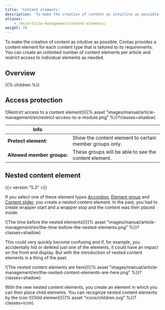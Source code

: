 ```yaml
---
title: 'Content elements'
description: 'To make the creation of content as intuitive as possible, Contao provides a content element for each content type that is tailored to its requirements.'
aliases:
    - /en/article-management/content-elements/
weight: 20
---
```



To make the creation of content as intuitive as possible, Contao provides a content element for each content type 
that is tailored to its requirements. You can create an unlimited number of content elements per article and restrict 
access to individual elements as needed.

## Overview

{{% children %}}


## Access protection

![Restrict access to a content element]({{% asset "images/manual/article-management/en/restrict-access-to-a-module.png" %}}?classes=shadow)

| Info                                   |                                                            |
|----------------------------------------|------------------------------------------------------------|
| **Protect element:**                   | Show the content element to certain member groups only.    |
| **Allowed&nbsp;member&nbsp;groups:**   | These groups will be able to see the content element.      |


## Nested content element

{{< version "5.3" >}}

If you select one of these element types [Accordion](/en/article-management/content-elements/miscellaneous/#accordion),
[Element group](/en/article-management/content-elements/miscellaneous/#element-group) and
[Content slider](/en/article-management/content-elements/miscellaneous/#content-slider), you create a nested content element. 
In the past, you had to create wrapper start and a wrapper stop and the content was then placed inside.

![The time before the nested elements]({{% asset "images/manual/article-management/en/the-time-before-the-nested-elements.png" %}}?classes=shadow)

This could very quickly become confusing and if, for example, you accidentally hid or deleted just one of the elements,
it could have an impact on the front end display. But with the introduction of nested content elements is a thing of
the past.

![The nested content elements are here]({{% asset "images/manual/article-management/en/the-nested-content-elements-are-here.png" %}}?classes=shadow)

With the new nested content elements, you create an element in which you can then place child elements. You can
recognize nested content elements by the icon ![Child element]({{% asset "icons/children.svg" %}}?classes=icon).

